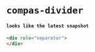# `compas-divider`

#### `looks like the latest snapshot`

```html
<div role="separator">
</div>

```

